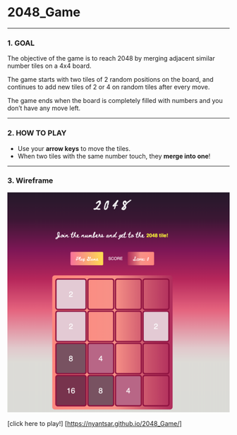 # 2048_Game
------

<h3>1. GOAL</H3>

The objective of the game is to reach 2048 by merging adjacent similar number tiles on a 4x4 board.

The game starts with two tiles of 2 random positions on the board, and continues to add new tiles of 2 or 4 on random tiles after every move. 

The game ends when the board is completely filled with numbers and  you don’t have any move left.

------

<h3>2. HOW TO PLAY </H3>

- Use your **arrow keys** to move the tiles. 
- When two tiles with the same number touch, they **merge into one**!

-----

<h3>3. Wireframe</h3>

![Screenshot](img/Screenshot.png)


[click here to play!] [https://nyantsar.github.io/2048_Game/]